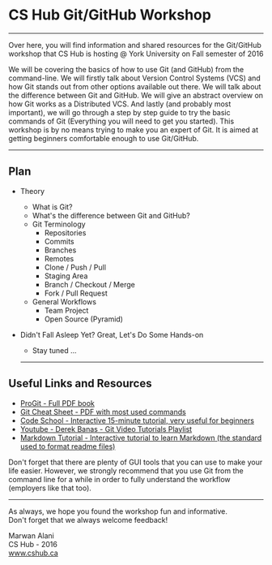 # CS Hub Git/GitHub Workshop  
  
  -----
  
  Over here, you will find information and shared resources for the Git/GitHub workshop that CS Hub is hosting @ York University on Fall semester of 2016

  We will be covering the basics of how to use Git (and GitHub) from the command-line. We will firstly talk about Version Control Systems (VCS) and how Git stands out from other options available out there. We will talk about the difference between Git and GitHub. We will give an abstract overview on how Git works as a Distributed VCS. And lastly (and probably most important), we will go through a step by step guide to try the basic commands of Git (Everything you will need to get you started).
  This workshop is by no means trying to make you an expert of Git. It is aimed at getting beginners comfortable enough to use Git/GitHub.
    
  -----
  
## Plan
- Theory
  - What is Git?
  - What's the difference between Git and GitHub?
  - Git Terminology
    - Repositories
    - Commits
    - Branches
    - Remotes
    - Clone / Push / Pull
    - Staging Area
    - Branch / Checkout / Merge
    - Fork / Pull Request
  - General Workflows
    - Team Project
    - Open Source (Pyramid)
- Didn't Fall Asleep Yet? Great, Let's Do Some Hands-on
  - Stay tuned ...
  
  -----
  
## Useful Links and Resources
- [ProGit - Full PDF book](https://github.s3.amazonaws.com/media/progit.en.pdf)  
- [Git Cheat Sheet - PDF with most used commands](https://services.github.com/kit/downloads/github-git-cheat-sheet.pdf)  
- [Code School - Interactive 15-minute tutorial, very useful for beginners](https://try.github.io/levels/1/challenges/1)
- [Youtube - Derek Banas - Git Video Tutorials Playlist](https://www.youtube.com/playlist?list=PLGLfVvz_LVvQHO1PfyscjIPkNJjgHsLyH)
- [Markdown Tutorial - Interactive tutorial to learn Markdown (the standard used to format readme files)](http://www.markdowntutorial.com/)  
  
Don't forget that there are plenty of GUI tools that you can use to make your life easier. However, we strongly recommend that you use Git from the command line for a while in order to fully understand the workflow (employers like that too).  

  -----
  
As always, we hope you found the workshop fun and informative.  
Don't forget that we always welcome feedback!
  
Marwan Alani  
CS Hub - 2016  
www.cshub.ca
